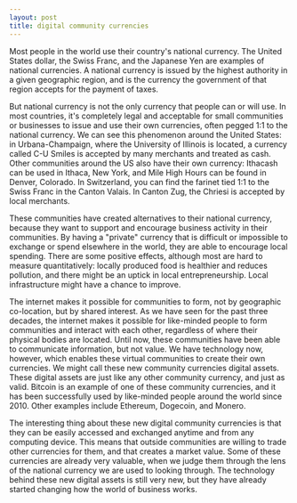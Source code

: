 ```yaml
---
layout: post
title: digital community currencies
---
```




Most people in the world use their country's national currency. The United States dollar, the Swiss Franc, and the Japanese Yen are examples of national currencies. A national currency is issued by the highest authority in a given geographic region, and is the currency the government of that region accepts for the payment of taxes.

But national currency is not the only currency that people can or will use. In most countries, it's completely legal and acceptable for small communities or businesses to issue and use their own currencies, often pegged 1:1 to the national currency. We can see this phenomenon around the United States: in Urbana-Champaign, where the University of Illinois is located, a currency called C-U Smiles is accepted by many merchants and treated as cash. Other communities around the US also have their own currency: Ithacash can be used in Ithaca, New York, and Mile High Hours can be found in Denver, Colorado. In Switzerland, you can find the farinet tied 1:1 to the Swiss Franc in the Canton Valais. In Canton Zug, the Chriesi is accepted by local merchants.

These communities have created alternatives to their national currency, because they want to support and encourage business activity in their communities. By having a "private" currency that is difficult or impossible to exchange or spend elsewhere in the world, they are able to encourage local spending. There are some positive effects, although most are hard to measure quantitatively: locally produced food is healthier and reduces pollution, and there might be an uptick in local entrepreneurship. Local infrastructure might have a chance to improve.

The internet makes it possible for communities to form, not by geographic co-location, but by shared interest. As we have seen for the past three decades, the internet makes it possible for like-minded people to form communities and interact with each other, regardless of where their physical bodies are located. Until now, these communities have been able to communicate information, but not value. We have technology now, however, which enables these virtual communities to create their own currencies. We might call these new community currencies digital assets. These digital assets are just like any other community currency, and just as valid. Bitcoin is an example of one of these community currencies, and it has been successfully used by like-minded people around the world since 2010. Other examples include Ethereum, Dogecoin, and Monero.

The interesting thing about these new digital community currencies is that they can be easily accessed and exchanged anytime and from any computing device. This means that outside communities are willing to trade other currencies for them, and that creates a market value. Some of these currencies are already very valuable, when we judge them through the lens of the national currency we are used to looking through. The technology behind these new digital assets is still very new, but they have already started changing how the world of business works.
